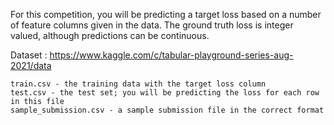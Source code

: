 
For this competition, you will be predicting a target loss based on a number of feature columns given in the data. The ground truth loss is integer valued, although predictions can be continuous.

Dataset : https://www.kaggle.com/c/tabular-playground-series-aug-2021/data

    train.csv - the training data with the target loss column
    test.csv - the test set; you will be predicting the loss for each row in this file
    sample_submission.csv - a sample submission file in the correct format
